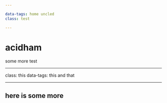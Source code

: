 ```yaml
---

data-tags: home uncled
class: test

---
```



# acidham

some more test

---

class: this
data-tags: this and that

---

## here is some more

